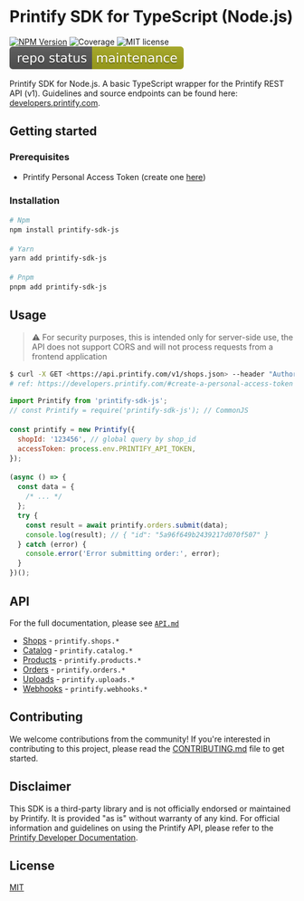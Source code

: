 # Printify SDK for TypeScript (Node.js)

[![NPM Version](https://img.shields.io/npm/v/printify-sdk-js)](https://www.npmjs.com/package/printify-sdk-js)
![Coverage](https://img.shields.io/badge/Coverage-100%25-brightgreen.svg) ![MIT license](https://img.shields.io/badge/License-MIT-blue.svg)
![Project Status Badge](./.github/status-maintained-badge.svg)

Printify SDK for Node.js. A basic TypeScript wrapper for the Printify REST API (v1). Guidelines and source endpoints can be found here:
[developers.printify.com](https://developers.printify.com).

## Getting started

### Prerequisites

- Printify Personal Access Token (create one [here](https://printify.com/app/account/api))

### Installation

```sh
# Npm
npm install printify-sdk-js

# Yarn
yarn add printify-sdk-js

# Pnpm
pnpm add printify-sdk-js
```

## Usage

> ⚠️ For security purposes, this is intended only for server-side use, the API does not support CORS and will not process requests from a frontend application

```sh
$ curl -X GET <https://api.printify.com/v1/shops.json> --header "Authorization: Bearer $PRINTIFY_API_TOKEN"`
# ref: https://developers.printify.com/#create-a-personal-access-token
```

```js
import Printify from 'printify-sdk-js';
// const Printify = require('printify-sdk-js'); // CommonJS

const printify = new Printify({
  shopId: '123456', // global query by shop_id
  accessToken: process.env.PRINTIFY_API_TOKEN,
});

(async () => {
  const data = {
    /* ... */
  };
  try {
    const result = await printify.orders.submit(data);
    console.log(result); // { "id": "5a96f649b2439217d070f507" }
  } catch (error) {
    console.error('Error submitting order:', error);
  }
})();
```

## API

For the full documentation, please see [`API.md`](./docs/API.md)

- [Shops](./docs/API.md#shops) - `printify.shops.*`
- [Catalog](./docs/API.md#catalog) - `printify.catalog.*`
- [Products](./docs/API.md#products) - `printify.products.*`
- [Orders](./docs/API.md#orders) - `printify.orders.*`
- [Uploads](./docs/API.md#uploads) - `printify.uploads.*`
- [Webhooks](./docs/API.md#webhooks) - `printify.webhooks.*`

## Contributing

We welcome contributions from the community! If you're interested in contributing to this project, please read the [CONTRIBUTING.md](./CONTRIBUTING.md) file to get started.

## Disclaimer

This SDK is a third-party library and is not officially endorsed or maintained by Printify. It is provided "as is" without warranty of any kind. For official information and
guidelines on using the Printify API, please refer to the [Printify Developer Documentation](https://developers.printify.com/).

## License

[MIT](./LICENSE)
